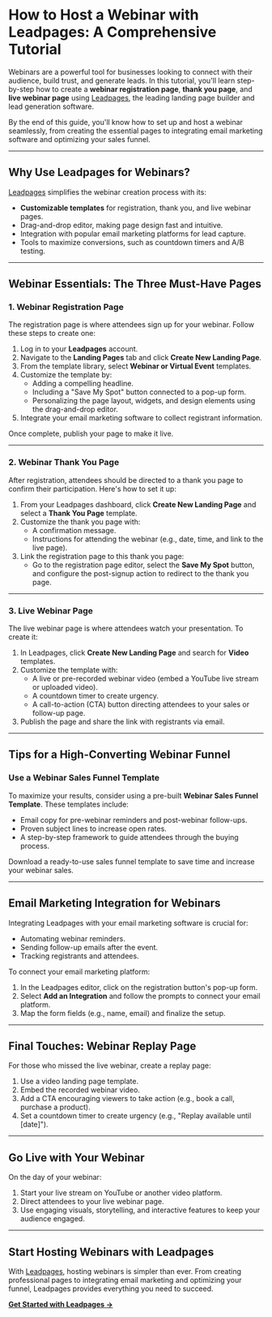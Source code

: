 # How to Host a Webinar with Leadpages: A Comprehensive Tutorial

Webinars are a powerful tool for businesses looking to connect with their audience, build trust, and generate leads. In this tutorial, you'll learn step-by-step how to create a **webinar registration page**, **thank you page**, and **live webinar page** using [Leadpages](https://bit.ly/LEadPages), the leading landing page builder and lead generation software. 

By the end of this guide, you'll know how to set up and host a webinar seamlessly, from creating the essential pages to integrating email marketing software and optimizing your sales funnel.

---

## Why Use Leadpages for Webinars?

[Leadpages](https://bit.ly/LEadPages) simplifies the webinar creation process with its:
- **Customizable templates** for registration, thank you, and live webinar pages.
- Drag-and-drop editor, making page design fast and intuitive.
- Integration with popular email marketing platforms for lead capture.
- Tools to maximize conversions, such as countdown timers and A/B testing.

---

## Webinar Essentials: The Three Must-Have Pages

### 1. **Webinar Registration Page**
The registration page is where attendees sign up for your webinar. Follow these steps to create one:
1. Log in to your **Leadpages** account.
2. Navigate to the **Landing Pages** tab and click **Create New Landing Page**.
3. From the template library, select **Webinar or Virtual Event** templates.
4. Customize the template by:
   - Adding a compelling headline.
   - Including a "Save My Spot" button connected to a pop-up form.
   - Personalizing the page layout, widgets, and design elements using the drag-and-drop editor.
5. Integrate your email marketing software to collect registrant information.

Once complete, publish your page to make it live.

---

### 2. **Webinar Thank You Page**
After registration, attendees should be directed to a thank you page to confirm their participation. Here's how to set it up:
1. From your Leadpages dashboard, click **Create New Landing Page** and select a **Thank You Page** template.
2. Customize the thank you page with:
   - A confirmation message.
   - Instructions for attending the webinar (e.g., date, time, and link to the live page).
3. Link the registration page to this thank you page:
   - Go to the registration page editor, select the **Save My Spot** button, and configure the post-signup action to redirect to the thank you page.

---

### 3. **Live Webinar Page**
The live webinar page is where attendees watch your presentation. To create it:
1. In Leadpages, click **Create New Landing Page** and search for **Video** templates.
2. Customize the template with:
   - A live or pre-recorded webinar video (embed a YouTube live stream or uploaded video).
   - A countdown timer to create urgency.
   - A call-to-action (CTA) button directing attendees to your sales or follow-up page.
3. Publish the page and share the link with registrants via email.

---

## Tips for a High-Converting Webinar Funnel

### Use a Webinar Sales Funnel Template
To maximize your results, consider using a pre-built **Webinar Sales Funnel Template**. These templates include:
- Email copy for pre-webinar reminders and post-webinar follow-ups.
- Proven subject lines to increase open rates.
- A step-by-step framework to guide attendees through the buying process.

Download a ready-to-use sales funnel template to save time and increase your webinar sales.

---

## Email Marketing Integration for Webinars

Integrating Leadpages with your email marketing software is crucial for:
- Automating webinar reminders.
- Sending follow-up emails after the event.
- Tracking registrants and attendees.

To connect your email marketing platform:
1. In the Leadpages editor, click on the registration button's pop-up form.
2. Select **Add an Integration** and follow the prompts to connect your email platform.
3. Map the form fields (e.g., name, email) and finalize the setup.

---

## Final Touches: Webinar Replay Page

For those who missed the live webinar, create a replay page:
1. Use a video landing page template.
2. Embed the recorded webinar video.
3. Add a CTA encouraging viewers to take action (e.g., book a call, purchase a product).
4. Set a countdown timer to create urgency (e.g., "Replay available until [date]").

---

## Go Live with Your Webinar

On the day of your webinar:
1. Start your live stream on YouTube or another video platform.
2. Direct attendees to your live webinar page.
3. Use engaging visuals, storytelling, and interactive features to keep your audience engaged.

---

## Start Hosting Webinars with Leadpages

With [Leadpages](https://bit.ly/LEadPages), hosting webinars is simpler than ever. From creating professional pages to integrating email marketing and optimizing your funnel, Leadpages provides everything you need to succeed.

**[Get Started with Leadpages →](https://bit.ly/LEadPages)**
